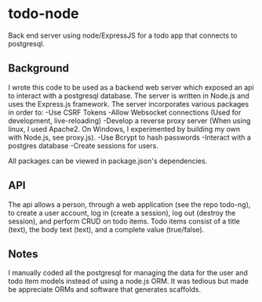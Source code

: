 # todo-node
Back end server using node/ExpressJS for a todo app that connects to postgresql.

## Background
I wrote this code to be used as a backend web server which exposed an api to interact with a postgresql database.
The server is written in Node.js and uses the Express.js framework.
The server incorporates various packages in order to:
-Use CSRF Tokens
-Allow Websocket connections (Used for development, live-reloading)
-Develop a reverse proxy server (When using linux, I used Apache2. On Windows, I experimented by building my own with Node.js, see proxy.js).
-Use Bcrypt to hash passwords
-Interact with a postgres database
-Create sessions for users.

All packages can be viewed in package.json's dependencies.

## API
The api allows a person, through a web application (see the repo todo-ng), to create a user account, log in (create a session), log out (destroy the session), and perform CRUD on
todo items. Todo items consist of a title (text), the body text (text), and a complete value (true/false).

## Notes
I manually coded all the postgresql for managing the data for the user and todo item models instead of using a node.js ORM. It was tedious but made be appreciate ORMs
and software that generates scaffolds.
